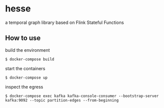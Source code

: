 # hesse
a temporal graph library based on Flink Stateful Functions

## How to use

build the environment

```
$ docker-compose build
```

start the containers

```
$ docker-compose up
```

inspect the egress

```
$ docker-compose exec kafka kafka-console-consumer --bootstrap-server kafka:9092 --topic partition-edges --from-beginning
```
